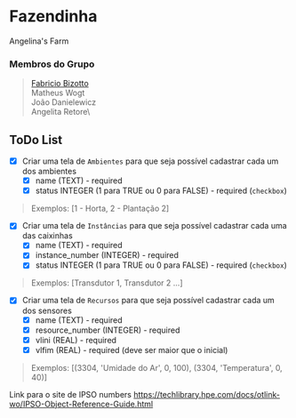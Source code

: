 # Fazendinha
Angelina's Farm

### Membros do Grupo

> [Fabricio Bizotto](https://fabricioifc.github.io/horarios/)\
> Matheus Wogt\
> João Danielewicz\
> Angelita Retore\

## ToDo List

- [X] Criar uma tela de `Ambientes` para que seja possível cadastrar cada um dos ambientes
   - [x] name (TEXT) - required
   - [x] status INTEGER (1 para TRUE ou 0 para FALSE) - required (`checkbox`)
> Exemplos: [1 - Horta, 2 - Plantação 2]

 - [x] Criar uma tela de `Instâncias` para que seja possível cadastrar cada uma das caixinhas
   - [x] name (TEXT) - required
   - [x] instance_number (INTEGER) - required
   - [x] status INTEGER (1 para TRUE ou 0 para FALSE) - required (`checkbox`)
> Exemplos: [Transdutor 1, Transdutor 2 ...]

- [x] Criar uma tela de `Recursos` para que seja possível cadastrar cada um dos sensores
   - [x] name (TEXT) - required
   - [x] resource_number (INTEGER) - required
   - [x] vlini (REAL) - required
   - [x] vlfim (REAL) - required (deve ser maior que o inicial)
> Exemplos: [(3304, 'Umidade do Ar', 0, 100), (3304, 'Temperatura', 0, 40)]

 Link para o site de IPSO numbers <https://techlibrary.hpe.com/docs/otlink-wo/IPSO-Object-Reference-Guide.html>